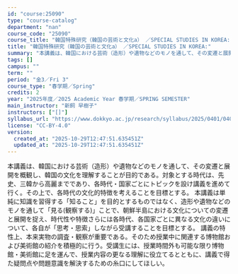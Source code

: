 ```yaml
---
id: "course:25090"
type: "course-catalog"
department: "nan"
course_code: "25090"
course_title: "韓国特殊研究（韓国の芸術と文化a） ／SPECIAL STUDIES IN KOREA:"
title: "韓国特殊研究（韓国の芸術と文化a） ／SPECIAL STUDIES IN KOREA:"
summary: "本講義は、韓国における芸術（造形）や遺物などのモノを通して、その変遷と展開を概観し、韓国の文化を理解することが目的である。対象とする時代は、先史、三韓から高麗までであり、各時代・国家ごとにトピックを設け講義を進めて行く。その上で、各時代の文…"
tags: []
campus: ""
term: ""
period: "金3／Fri 3"
course_type: "春学期／Spring"
credits: 2
year: "2025年度／2025 Academic Year 春学期／SPRING SEMESTER"
main_instructor: "新飼 早樹子"
instructors: ["[]"]
syllabus_url: "https://www.dokkyo.ac.jp/research/syllabus/2025/0401/0401_25090_ja_JP.html"
license: "CC-BY-4.0"
version:
  created_at: "2025-10-29T12:47:51.635451Z"
  updated_at: "2025-10-29T12:47:51.635451Z"
---
```

本講義は、韓国における芸術（造形）や遺物などのモノを通して、その変遷と展開を概観し、韓国の文化を理解することが目的である。対象とする時代は、先史、三韓から高麗までであり、各時代・国家ごとにトピックを設け講義を進めて行く。その上で、各時代の文化的特徴を考えることを目標とする。 本講義は単純に知識を習得する「知ること」を目的とするものではなく、造形や遺物などのモノを通して「見る(観察する)」ことで、朝鮮半島における文化についての変遷と展開を捉え、時代性や特徴さらには各時代、各国家ごとに異なる文化の違いについて、各自が「思考・思索」しながら受講することを目標とする。 講義の特性上、本来実物の調査・観察が重要である。そのため授業中に関連する博物館および美術館の紹介を積極的に行う。受講生には、授業時間外も可能な限り博物館・美術館に足を運んで、授業内容の更なる理解に役立てるとともに、講義で得た疑問点や問題意識を解決するための糸口にしてほしい。
